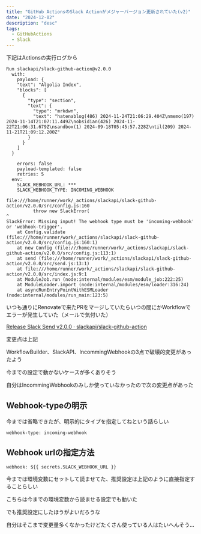 ```yaml
---
title: "GitHub ActionsのSlack Actionがメジャーバージョン更新されていた(v2)"
date: "2024-12-02"
description: "desc"
tags:
  - GitHubActions
  - Slack
---
```



下記はActionsの実行ログから

```
Run slackapi/slack-github-action@v2.0.0
  with:
    payload: {
    "text": "Algolia Index",
    "blocks": [
      {
        "type": "section",
        "text": {
          "type": "mrkdwn",
          "text": "hatenablog(486) 2024-11-24T21:06:29.404Z\nmemo(197) 2024-11-14T21:07:11.449Z\nobsidian(426) 2024-11-22T21:06:31.679Z\nsandbox(1) 2024-09-18T05:45:57.228Z\ntil(209) 2024-11-21T21:09:12.200Z"
        }
      }
    ]
  }
  
    errors: false
    payload-templated: false
    retries: 5
  env:
    SLACK_WEBHOOK_URL: ***
    SLACK_WEBHOOK_TYPE: INCOMING_WEBHOOK

file:///home/runner/work/_actions/slackapi/slack-github-action/v2.0.0/src/config.js:160
          throw new SlackError(
^
SlackError: Missing input! The webhook type must be 'incoming-webhook' or 'webhook-trigger'.
    at Config.validate (file:///home/runner/work/_actions/slackapi/slack-github-action/v2.0.0/src/config.js:160:1)
    at new Config (file:///home/runner/work/_actions/slackapi/slack-github-action/v2.0.0/src/config.js:113:1)
    at send (file:///home/runner/work/_actions/slackapi/slack-github-action/v2.0.0/src/send.js:13:1)
    at file:///home/runner/work/_actions/slackapi/slack-github-action/v2.0.0/src/index.js:9:1
    at ModuleJob.run (node:internal/modules/esm/module_job:222:25)
    at ModuleLoader.import (node:internal/modules/esm/loader:316:24)
    at asyncRunEntryPointWithESMLoader (node:internal/modules/run_main:123:5)
```

いつも通りにRenovateで来たPRをマージしていたらいつの間にかWorkflowでエラーが発生していた（メールで気付いた）

[Release Slack Send v2.0.0 · slackapi/slack-github-action](https://github.com/slackapi/slack-github-action/releases/tag/v2.0.0)

変更点は上記

WorkflowBuilder、SlackAPI、IncommingWebhookの3点で破壊的変更があったよう

今までの設定で動かないケースが多くありそう

自分はIncommingWebhookのみしか使っていなかったので次の変更点があった

## Webhook-typeの明示

今までは省略できたが、明示的にタイプを指定してねという話らしい

```
webhook-type: incoming-webhook
```

## Webhook urlの指定方法

```
webhook: ${{ secrets.SLACK_WEBHOOK_URL }}
```

今までは環境変数にセットして読ませてた、推奨設定は上記のように直接指定することらしい

こちらは今までの環境変数から読ませる設定でも動いた

でも推奨設定にしたほうがよいだろうな

自分はそこまで変更量多くなかったけどたくさん使っている人はたいへんそう…
